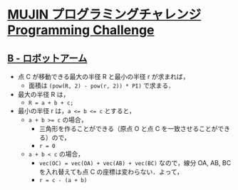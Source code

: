 # [MUJIN プログラミングチャレンジ Programming Challenge](https://atcoder.jp/contests/mujin-pc-2016/tasks)

## [B - ロボットアーム](https://atcoder.jp/contests/mujin-pc-2016/tasks/mujin_pc_2016_b)
- 点 C が移動できる最大の半径 R と最小の半径 r が求まれば，
    - 面積は `(pow(R, 2) - pow(r, 2)) * PI)` で求まる．
- 最大の半径 R は，
    - `R = a + b + c;`
- 最小の半径 r は，`a <= b <= c` とすると，
    - `a + b >= c` の場合，
        - 三角形を作ることができる（原点 O と点 C を一致させることができる）ので，
        - `r = 0`
    - `a + b < c` の場合，
        - `vec(OC) = vec(OA) + vec(AB) + vec(BC)` なので，線分 OA, AB, BC を入れ替えても点 C の座標は変わらない．よって，
        - `r = c - (a + b)`
